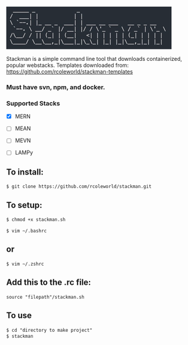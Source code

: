 ![](./images/stackman.png)


Stackman is a simple command line tool that downloads containerized, popular webstacks. 
Templates downloaded from: https://github.com/rcoleworld/stackman-templates


### Must have svn, npm, and docker.
### Supported Stacks
- [X] MERN
- [ ] MEAN
- [ ] MEVN
- [ ] LAMPy


## To install:
```
$ git clone https://github.com/rcoleworld/stackman.git
```
## To setup:
```
$ chmod +x stackman.sh
```
```
$ vim ~/.bashrc
```
## or
```
$ vim ~/.zshrc
```
## Add this to the .rc file:
```
source "filepath"/stackman.sh
```

## To use
```
$ cd "directory to make project"
$ stackman
```
